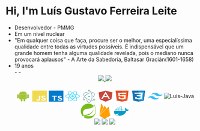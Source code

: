 <h1>Hi, I'm Luís Gustavo Ferreira Leite</h1>
<ul>
  <li>Desenvolvedor - PMMG</li>
  <li>Em um nível nuclear</li>
  <li>"Em qualquer coisa que faça, procure ser o melhor, uma especialíssima qualidade entre todas as virtudes possíveis. É indispensável que um grande homem tenha alguma qualidade revelada, pois o mediano nunca provocará aplausos" - A Arte da Sabedoria, Baltasar Gracián(1601-1658)</li>
  <li>19 anos</li>
  -
 <!-- <img src="cartao.jpg"/> -->
  -
  <div align="center">
    <a href="https://github.com/ayanokoujifl">
      <img 
           height="250em"
           src="https://github-profile-summary-cards.vercel.app/api/cards/stats?username=Ayanokoujifl&theme=github_dark&hide_border=true"
           />
      <img
        height="250em"
        src="https://github-readme-stats-git-masterrstaa-rickstaa.vercel.app/api/top-langs/?username=ayanokoujifl&&show_icons=true&theme=gotham&layout=compact&langs_count=10"
      />
    </a>
  </div>
<div align="center">
  <div
    style="
    display:inline-block;
    "
  >
    <br />
    <img
      align="center"
      alt="Luis-Js"
      height="30"
      width="40"
      src="https://raw.githubusercontent.com/devicons/devicon/master/icons/android/android-plain.svg"
    />
    <img
      align="center"
      alt="Luis-Js"
      height="30"
      width="40"
      src="https://raw.githubusercontent.com/devicons/devicon/master/icons/javascript/javascript-plain.svg"
    />
    <img
      align="center"
      alt="Luis-Ts"
      height="30"
      width="40"
      src="https://raw.githubusercontent.com/devicons/devicon/master/icons/typescript/typescript-plain.svg"
    />
    <img
      align="center"
      alt="Luis-React"
      height="30"
      width="40"
      src="https://raw.githubusercontent.com/devicons/devicon/master/icons/react/react-original.svg"
    />
    <img
      align="center"
      alt="Luis-php"
      height="40"
      width="40"
      src="https://raw.githubusercontent.com/devicons/devicon/master/icons/electron/electron-original.svg"
    />
       <img
      align="center"
      alt="Luis-angular"
      height="30"
      width="40"
      src="https://raw.githubusercontent.com/devicons/devicon/master/icons/angularjs/angularjs-plain.svg"
    />
    <img
      align="center"
      alt="Luis-HTML"
      height="30"
      width="40"
      src="https://raw.githubusercontent.com/devicons/devicon/master/icons/html5/html5-original.svg"
    />
    <img
      align="center"
      alt="Luis-CSS"
      height="30"
      width="40"
      src="https://raw.githubusercontent.com/devicons/devicon/master/icons/css3/css3-original.svg"
    />
    <img
      align="center"
      alt="Luis-CSS"
      height="30"
      width="40"
      src="https://raw.githubusercontent.com/devicons/devicon/master/icons/tailwindcss/tailwindcss-original.svg"
    />
    <img
      align="center"
      alt="Luis-Java"
      height="40"
      width="40"
      src="https://cdn.jsdelivr.net/gh/devicons/devicon/icons/java/java-original.svg"
    />
     <img
      align="center"
      alt="Luis-spring"
      height="40"
      width="40"
      src="https://raw.githubusercontent.com/devicons/devicon/master/icons/spring/spring-original.svg"
    />
    <img
      align="center"
      alt="Luis-tailwind"
      height="40"
      width="40"
      src="https://raw.githubusercontent.com/devicons/devicon/master/icons/firebase/firebase-plain.svg"
    />
    <img
      align="center"
      alt="Luis-tailwind"
      height="40"
      width="40"
      src="https://raw.githubusercontent.com/devicons/devicon/master/icons/docker/docker-plain.svg"
    />
  </div>
<br>
  <div>
    <a href="https://instagram.com/luis_gustavo_dev" target="_blank"
      ><img
        src="https://img.shields.io/badge/-Instagram-%23E4405F?style=for-the-badge&logo=instagram&logoColor=white"
    /></a>
    <a href="mailto:guleite3@gmail.com" targer="_blank"
      ><img
        src="https://img.shields.io/badge/-Gmail-%23333?style=for-the-badge&logo=gmail&logoColor=white"
    /></a>
    <a
      href="https://www.linkedin.com/in/luís-gustavo-ferreira-leite-850886207/"
      target="_blank"
      ><img
        src="https://img.shields.io/badge/-LinkedIn-%230077B5?style=for-the-badge&logo=linkedin&logoColor=white"
    /></a>
  </div>
  </div>
</ul>

